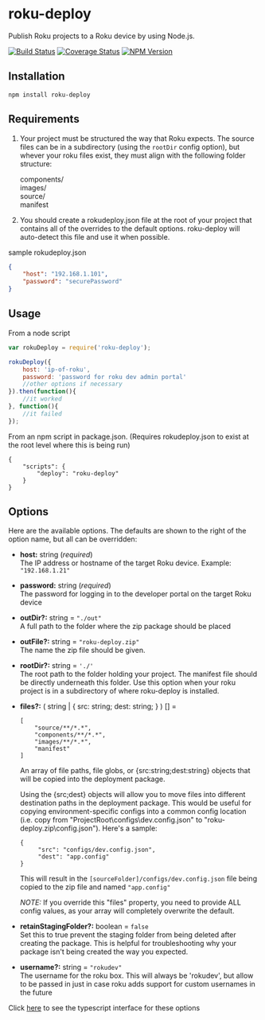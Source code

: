 # roku-deploy

Publish Roku projects to a Roku device by using Node.js.


[![Build Status](https://travis-ci.org/TwitchBronBron/roku-deploy.svg?branch=master)](https://travis-ci.org/TwitchBronBron/roku-deploy)
[![Coverage Status](https://coveralls.io/repos/github/TwitchBronBron/roku-deploy/badge.svg?branch=master)](https://coveralls.io/github/TwitchBronBron/roku-deploy?branch=master)
 [![NPM Version](https://badge.fury.io/js/roku-deploy.svg?style=flat)](https://npmjs.org/package/roku-deploy)
## Installation

    npm install roku-deploy

## Requirements

 1. Your project must be structured the way that Roku expects. The source files can be in a subdirectory (using the `rootDir` config option), but whever your roku files exist, they must align with the following folder structure:  
     
     components/  
     images/  
     source/  
     manifest

    

2. You should create a rokudeploy.json file at the root of your project that contains all of the overrides to the default options. roku-deploy will auto-detect this file and use it when possible.

sample rokudeploy.json

```json
{
    "host": "192.168.1.101",
    "password": "securePassword"
}
```
## Usage

From a node script
```javascript
var rokuDeploy = require('roku-deploy');

rokuDeploy({
    host: 'ip-of-roku',
    password: 'password for roku dev admin portal'
    //other options if necessary
}).then(function(){
    //it worked
}, function(){
    //it failed
});
```

From an npm script in package.json. (Requires rokudeploy.json to exist at the root level where this is being run)

    {
        "scripts": {
            "deploy": "roku-deploy"
        }
    }

## Options
Here are the available options. The defaults are shown to the right of the option name, but all can be overridden:

- **host:** string (*required*)  
    The IP address or hostname of the target Roku device. Example: `"192.168.1.21"`

- **password:** string (*required*)  
    The password for logging in to the developer portal on the target Roku device

- **outDir?:** string = `"./out"`  
    A full path to the folder where the zip package should be placed  

- **outFile?:** string = `"roku-deploy.zip"`  
    The name the zip file should be given.  

- **rootDir?:** string = `'./'`  
    The root path to the folder holding your project. The manifest file should be directly underneath this folder. Use this option when your roku project is in a subdirectory of where roku-deploy is installed.

- **files?:** ( string | { src: string; dest: string; } ) [] =  
    ```
    [
        "source/**/*.*",
        "components/**/*.*",
        "images/**/*.*",
        "manifest"
    ]
    ```
    An array of file paths, file globs, or {src:string;dest:string} objects that will     be copied into the deployment package.
        
    Using the {src;dest} objects will allow you to move files into different     destination paths in the
    deployment package. This would be useful for copying environment-specific configs     into a common config location 
    (i.e. copy from "ProjectRoot\configs\dev.config.json" to     "roku-deploy.zip\config.json"). Here's a sample:  
    ```
    {
         "src": "configs/dev.config.json",
         "dest": "app.config"
    }
    ```
    This will result in the `[sourceFolder]/configs/dev.config.json` file being copied     to the zip file and named `"app.config"`
    
    *NOTE:* If you override this "files" property, you need to provide ALL config     values, as your array will completely overwrite the default.
    
- **retainStagingFolder?:** boolean = `false`  
    Set this to true prevent the staging folder from being deleted after creating the package. This is helpful for troubleshooting why your package isn't being created the way you expected.

- **username?:** string = `"rokudev"`  
    The username for the roku box. This will always be 'rokudev', but allow to be passed in
    just in case roku adds support for custom usernames in the future
   

Click [here](https://github.com/TwitchBronBron/roku-deploy/blob/2648069de1f3e889c58b8119b5f852f126e60042/src/index.ts#L288) to see the typescript interface for these options

